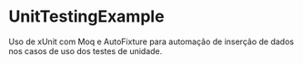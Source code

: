 # UnitTestingExample
Uso de xUnit com Moq e AutoFixture para automação de inserção de dados nos casos de uso dos testes de unidade.
